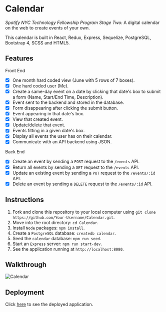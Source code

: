 # Calendar

*Spotify NYC Technology Fellowship Program Stage Two:* A digital calendar on the web to create events of your own.

This calendar is built in React, Redux, Express, Sequelize, PostgreSQL, Bootstrap 4, SCSS and HTML5.

## Features

Front End

- [x] One month hard coded view (June with 5 rows of 7 boxes).
- [x] One hard coded user (Me).
- [x] Create a same-day event on a date by clicking that date's box to submit a form (Name, Start/End Time, Description).
- [x] Event sent to the backend and stored in the database.
- [x] Form disappearing after clicking the submit button.
- [x] Event appearing in that date's box.
- [x] View that created event.
- [x] Update/delete that event.
- [x] Events fitting in a given date's box.
- [x] Display all events the user has on their calendar.
- [x] Communicate with an API backend using JSON.

Back End

- [x] Create an event by sending a `POST` request to the `/events` API.
- [x] Return all events by sending a `GET` request to the `/events` API.
- [x] Update an existing event by sending a `PUT` request to the `/events/:id` API.
- [x] Delete an event by sending a `DELETE` request to the `/events/:id` API.

## Instructions

1. Fork and clone this repository to your local computer using `git clone https://github.com/Your-Username/Calendar.git`.
2. Move into the root directory: `cd Calendar`.
3. Install `Node` packages: `npm install`.
4. Create a `PostgreSQL` database: `createdb calendar`.
5. Seed the `calendar` database: `npm run seed`.
6. Start an `Express` server: `npm run start-dev`.
7. See the application running at `http://localhost:8080`.

## Walkthrough

![Calendar](public/images/calendar.gif "A digital calendar on the web to create events of your own")

## Deployment

Click [here](https://calendar-month.herokuapp.com/) to see the deployed application.
